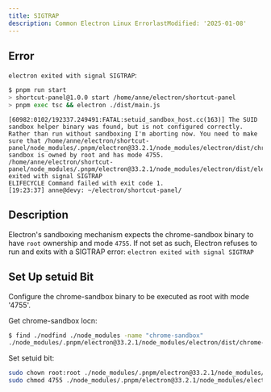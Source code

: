 ```yaml
---
title: SIGTRAP
description: Common Electron Linux ErrorlastModified: '2025-01-08'
---
```


## Error

`electron exited with signal SIGTRAP`:

```bash
$ pnpm run start
> shortcut-panel@1.0.0 start /home/anne/electron/shortcut-panel
> pnpm exec tsc && electron ./dist/main.js
```

```console
[60982:0102/192337.249491:FATAL:setuid_sandbox_host.cc(163)] The SUID sandbox helper binary was found, but is not configured correctly. Rather than run without sandboxing I'm aborting now. You need to make sure that /home/anne/electron/shortcut-panel/node_modules/.pnpm/electron@33.2.1/node_modules/electron/dist/chrome-sandbox is owned by root and has mode 4755.
/home/anne/electron/shortcut-panel/node_modules/.pnpm/electron@33.2.1/node_modules/electron/dist/electron exited with signal SIGTRAP
ELIFECYCLE Command failed with exit code 1.
[19:23:37] anne@devy: ~/electron/shortcut-panel/
```

## Description

Electron's sandboxing mechanism expects the chrome-sandbox binary to have `root` ownership and mode `4755`. If not set as such, Electron refuses to run and exits with a SIGTRAP error:  `electron exited with signal SIGTRAP`

## Set Up setuid Bit

Configure the chrome-sandbox binary to be executed as root with mode '4755'.

Get chrome-sandbox locn:

```bash
$ find ./nodfind ./node_modules -name "chrome-sandbox"
./node_modules/.pnpm/electron@33.2.1/node_modules/electron/dist/chrome-sandbox
```

Set setuid bit:

```bash
sudo chown root:root ./node_modules/.pnpm/electron@33.2.1/node_modules/electron/dist/chrome-sandbox
sudo chmod 4755 ./node_modules/.pnpm/electron@33.2.1/node_modules/electron/dist/chrome-sandbox
```
